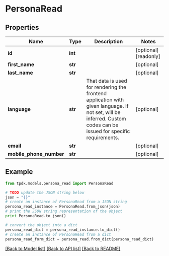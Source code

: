 # PersonaRead



## Properties
Name | Type | Description | Notes
------------ | ------------- | ------------- | -------------
**id** | **int** |  | [optional] [readonly] 
**first_name** | **str** |  | [optional] 
**last_name** | **str** |  | [optional] 
**language** | **str** | That data is used for rendering the frontend application with given language. If not set, will be inferred. Custom codes can be issued for specific requirements. | [optional] 
**email** | **str** |  | [optional] 
**mobile_phone_number** | **str** |  | [optional] 

## Example

```python
from tpdk.models.persona_read import PersonaRead

# TODO update the JSON string below
json = "{}"
# create an instance of PersonaRead from a JSON string
persona_read_instance = PersonaRead.from_json(json)
# print the JSON string representation of the object
print PersonaRead.to_json()

# convert the object into a dict
persona_read_dict = persona_read_instance.to_dict()
# create an instance of PersonaRead from a dict
persona_read_form_dict = persona_read.from_dict(persona_read_dict)
```
[[Back to Model list]](../README.md#documentation-for-models) [[Back to API list]](../README.md#documentation-for-api-endpoints) [[Back to README]](../README.md)


